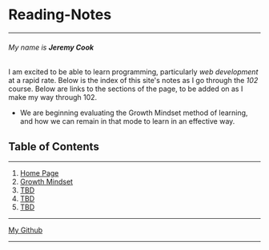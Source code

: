 # Reading-Notes

***

###### *My name is **Jeremy Cook*** 
I am excited to be able to learn programming, particularly _web development_ at a rapid rate. Below is the index of this site's notes as I go through the *102* course. Below are links to the sections of the page, to be added on as I make my way through 102. 
  * We are beginning evaluating the Growth Mindset method of learning, and how we can remain in that mode to learn in an effective way.

## Table of Contents

***

1. [Home Page](/README.md)
1. [Growth Mindset](/Learning-Journal.md)
1. [TBD](/Learning-Journal.md)
1. [TBD](/Learning-Journal.md)
1. [TBD](/Learning-Journal.md)

***

[My Github](https://Ocsilius.github.io/reading-notes/) 

***
